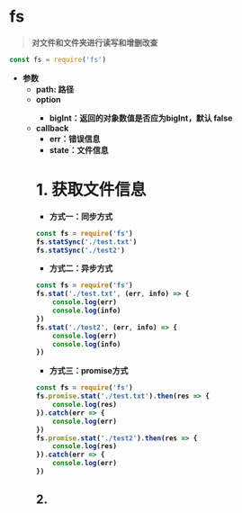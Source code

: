 # fs

> **对文件和文件夹进行读写和增删改查**

```js
const fs = require('fs')
```

- **参数**
  - **path<string>: 路径**
  - **option<Object>**
    - **bigInt<boolean>：返回的对象数值是否应为bigInt，默认 false**
  - **callback**
    - **err：错误信息**
    - **state：文件信息**

# 1. 获取文件信息

- **方式一：同步方式**

```js
const fs = require('fs')
fs.statSync('./test.txt')
fs.statSync('./test2')
```

- **方式二：异步方式**

```js
const fs = require('fs')
fs.stat('./test.txt', (err, info) => {
    console.log(err)
    console.log(info)
})
fs.stat('./test2', (err, info) => {
    console.log(err)
    console.log(info)
})
```

- **方式三：promise方式**

```js
const fs = require('fs')
fs.promise.stat('./test.txt').then(res => {
    console.log(res)
}).catch(err => {
    console.log(err)
})
fs.promise.stat('./test2').then(res => {
    console.log(res)
}).catch(err => {
    console.log(err)
})
```

## 2. 

